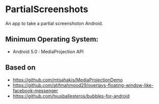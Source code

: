 PartialScreenshots
=====================

An app to take a partial screenshoton Android.


## Minimum Operating System: 
- Android 5.0 : MediaProjection API


## Based on
- https://github.com/mtsahakis/MediaProjectionDemo
- https://github.com/atifmahmood29/overlays-floating-window-like-facebook-messenger
- https://github.com/txusballesteros/bubbles-for-android



